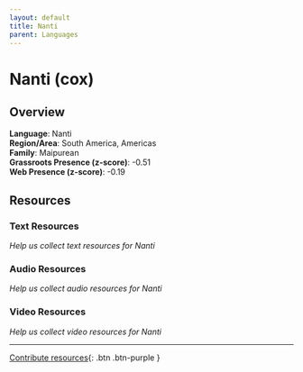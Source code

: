```yaml
---
layout: default
title: Nanti
parent: Languages
---
```


# Nanti (cox)

## Overview

**Language**: Nanti  
**Region/Area**: South America, Americas  
**Family**: Maipurean  
**Grassroots Presence (z-score)**: -0.51  
**Web Presence (z-score)**: -0.19  

## Resources

### Text Resources
*Help us collect text resources for Nanti*

### Audio Resources
*Help us collect audio resources for Nanti*

### Video Resources
*Help us collect video resources for Nanti*

---

[Contribute resources](https://forms.office.com/e/1SfLJx3u1r){: .btn .btn-purple }
